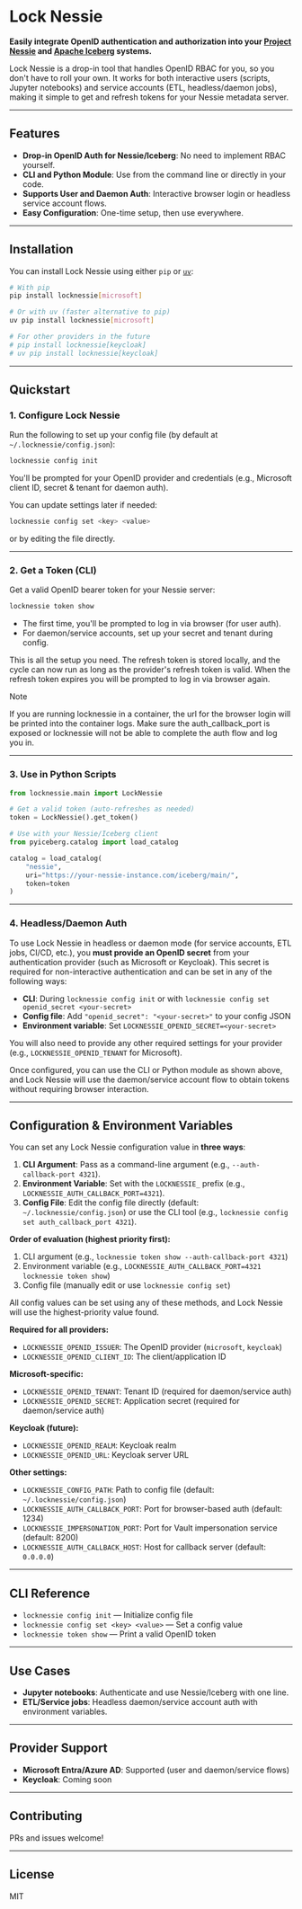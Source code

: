 # Lock Nessie

**Easily integrate OpenID authentication and authorization into your [Project Nessie](https://projectnessie.org/) and [Apache Iceberg](https://iceberg.apache.org/) systems.**

Lock Nessie is a drop-in tool that handles OpenID RBAC for you, so you don't have to roll your own. It works for both interactive users (scripts, Jupyter notebooks) and service accounts (ETL, headless/daemon jobs), making it simple to get and refresh tokens for your Nessie metadata server.

---

## Features

- **Drop-in OpenID Auth for Nessie/Iceberg**: No need to implement RBAC yourself.
- **CLI and Python Module**: Use from the command line or directly in your code.
- **Supports User and Daemon Auth**: Interactive browser login or headless service account flows.
- **Easy Configuration**: One-time setup, then use everywhere.

---

## Installation

You can install Lock Nessie using either `pip` or [`uv`](https://github.com/astral-sh/uv):

```bash
# With pip
pip install locknessie[microsoft]

# Or with uv (faster alternative to pip)
uv pip install locknessie[microsoft]

# For other providers in the future
# pip install locknessie[keycloak]
# uv pip install locknessie[keycloak]
```

---

## Quickstart

### 1. Configure Lock Nessie

Run the following to set up your config file (by default at `~/.locknessie/config.json`):

```bash
locknessie config init
```

You'll be prompted for your OpenID provider and credentials (e.g., Microsoft client ID, secret & tenant for daemon auth).

You can update settings later if needed:

```bash
locknessie config set <key> <value>
```

or by editing the file directly.

---

### 2. Get a Token (CLI)

Get a valid OpenID bearer token for your Nessie server:

```bash
locknessie token show
```

- The first time, you'll be prompted to log in via browser (for user auth).
- For daemon/service accounts, set up your secret and tenant during config.

This is all the setup you need. The refresh token is stored locally, and the cycle can now run as long as the provider's refresh token is valid. When the refresh token expires you will be prompted to log in via browser again.

> [!Note]
> If you are running locknessie in a container, the url for the browser login will be
> printed into the container logs. Make sure the auth_callback_port is exposed or locknessie will not be able to complete the auth flow and log you in.

---

### 3. Use in Python Scripts

```python
from locknessie.main import LockNessie

# Get a valid token (auto-refreshes as needed)
token = LockNessie().get_token()

# Use with your Nessie/Iceberg client
from pyiceberg.catalog import load_catalog

catalog = load_catalog(
    "nessie",
    uri="https://your-nessie-instance.com/iceberg/main/",
    token=token
)
```

---

### 4. Headless/Daemon Auth

To use Lock Nessie in headless or daemon mode (for service accounts, ETL jobs, CI/CD, etc.), you **must provide an OpenID secret** from your authentication provider (such as Microsoft or Keycloak). This secret is required for non-interactive authentication and can be set in any of the following ways:

- **CLI**: During `locknessie config init` or with `locknessie config set openid_secret <your-secret>`
- **Config file**: Add `"openid_secret": "<your-secret>"` to your config JSON
- **Environment variable**: Set `LOCKNESSIE_OPENID_SECRET=<your-secret>`

You will also need to provide any other required settings for your provider (e.g., `LOCKNESSIE_OPENID_TENANT` for Microsoft).

Once configured, you can use the CLI or Python module as shown above, and Lock Nessie will use the daemon/service account flow to obtain tokens without requiring browser interaction.

---

## Configuration & Environment Variables

You can set any Lock Nessie configuration value in **three ways**:

1. **CLI Argument**: Pass as a command-line argument (e.g., `--auth-callback-port 4321`).
2. **Environment Variable**: Set with the `LOCKNESSIE_` prefix (e.g., `LOCKNESSIE_AUTH_CALLBACK_PORT=4321`).
3. **Config File**: Edit the config file directly (default: `~/.locknessie/config.json`) or use the CLI tool (e.g., `locknessie config set auth_callback_port 4321`).

**Order of evaluation (highest priority first):**

1. CLI argument (e.g., `locknessie token show --auth-callback-port 4321`)
2. Environment variable (e.g., `LOCKNESSIE_AUTH_CALLBACK_PORT=4321 locknessie token show`)
3. Config file (manually edit or use `locknessie config set`)

All config values can be set using any of these methods, and Lock Nessie will use the highest-priority value found.

**Required for all providers:**

- `LOCKNESSIE_OPENID_ISSUER`: The OpenID provider (`microsoft`, `keycloak`)
- `LOCKNESSIE_OPENID_CLIENT_ID`: The client/application ID

**Microsoft-specific:**

- `LOCKNESSIE_OPENID_TENANT`: Tenant ID (required for daemon/service auth)
- `LOCKNESSIE_OPENID_SECRET`: Application secret (required for daemon/service auth)

**Keycloak (future):**

- `LOCKNESSIE_OPENID_REALM`: Keycloak realm
- `LOCKNESSIE_OPENID_URL`: Keycloak server URL

**Other settings:**

- `LOCKNESSIE_CONFIG_PATH`: Path to config file (default: `~/.locknessie/config.json`)
- `LOCKNESSIE_AUTH_CALLBACK_PORT`: Port for browser-based auth (default: 1234)
- `LOCKNESSIE_IMPERSONATION_PORT`: Port for Vault impersonation service (default: 8200)
- `LOCKNESSIE_AUTH_CALLBACK_HOST`: Host for callback server (default: `0.0.0.0`)

---

## CLI Reference

- `locknessie config init` — Initialize config file
- `locknessie config set <key> <value>` — Set a config value
- `locknessie token show` — Print a valid OpenID token

---

## Use Cases

- **Jupyter notebooks**: Authenticate and use Nessie/Iceberg with one line.
- **ETL/Service jobs**: Headless daemon/service account auth with environment variables.

---

## Provider Support

- **Microsoft Entra/Azure AD**: Supported (user and daemon/service flows)
- **Keycloak**: Coming soon

---

## Contributing

PRs and issues welcome!

---

## License

MIT
